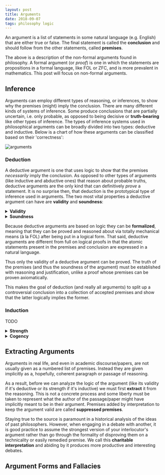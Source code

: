 ```yaml
---
layout: post
title: Arguments
date: 2018-09-07
tags: philosophy logic
---
```

An argument is a list of statements in some natural language (e.g. English) that are either true or false. The final statement is called the **conclusion** and should follow from the other statements, called **premises**.

The above is a description of the non-formal arguments found in philosophy. A formal argument (or *proof*) is one in which the statements are propositions in a formal language, like FOL or ZFC, and is more prevalent in mathematics. This post will focus on non-formal arguments.

<!--more-->

## Inference
Arguments can employ different types of reasoning, or inferences, to show why the premises (might) imply the conclusion. There are many different kinds of systems of inference. Some produce conclusions that are partially uncertain, i.e. only probable, as opposed to being decisive or **truth-bearing** like other types of inference. The types of inference systems used in philosophical arguments can be broadly divided into two types: deductive and inductive. Below is a chart of how these arguments can be classified based on their 'correctness':

![arguments](https://upload.wikimedia.org/wikipedia/commons/c/c6/Argument_terminology_used_in_logic.png)

### Deduction
A deductive argument is one that uses logic to show that the premises *necessarily* imply the conclusion. As opposed to other types of arguments (like inductive and abductive ones) that reason about probable truths, deductive arguments are the only kind that can definitively *prove* a statement. It is no surprise then, that deduction is the prototypical type of inference used in arguments. The two most vital properties a deductive argument can have are **validity** and **soundness**:

<details>
<summary><strong>Validity</strong></summary>
An argument is <b>valid</b> if and only if the truth of its premises <i>logically</i> imply its conclusion. Formally this means the following must hold:

$$p_1\wedge p_2\wedge\cdots\wedge p_n\rightarrow q$$

<i>Where $p_1, p_2, \cdots, p_n$ are the premises of the argument and $q$ is its conclusion.</i><p></p>

If an argument does not satisfy the above it is called <b>invalid</b> and cannot be sound.
<p></p>
</details>

<details>
<summary><strong>Soundness</strong></summary>
An argument is <b>sound</b> if and only if it is valid and all its premises are true. Formally the latter is:

$$p_1\wedge p_2\wedge\cdots\wedge p_n$$

<i>Where $p_1, p_2, \cdots, p_n$ are the argument's premises.</i><p></p>

Notice that these two conditions are sufficient for us to use the argument form <i>modus ponens</i>:

$$\begin{align}
&(p_1\wedge p_2\wedge\cdots\wedge p_n)\implies q\\
&p_1\wedge p_2\wedge\cdots\wedge p_n\\
\therefore\ &\hline{q}\\
\end{align}$$

If an argument does not satisfy the above it is called **unsound**. Good arguments ought to be sound.<p></p>
</details><p></p>

Because deductive arguments are based on logic they can be **formalized**, meaning that they can be proved and reasoned about via totally mechanical means (à la FOL) after being put in a logical form. That said, deductive arguments are different from full on logical proofs in that the atomic statements present in the premises and conclusion are expressed in a natural language.

Thus only the validity of a deductive argument can be proved. The truth of the premises (and thus the soundness of the argument) must be established with reasoning and justification, unlike a proof whose premises can be proven axiomatically.

This makes the goal of deduction (and really all arguments) to split up a controversial conclusion into a collection of accepted premises and show that the latter logically implies the former.

### Induction
TODO

<details>
<summary><strong>Strength</strong></summary>
TODO
</details>

<details>
<summary><strong>Cogency</strong></summary>
TODO
</details>

## Extracting Arguments
Arguments in real life, and even in academic discourse/papers, are not usually given as a numbered list of premises. Instead they are given implicitly as a, hopefully, coherent paragraph or passage of reasoning.

As a result, before we can analyze the logic of the argument (like its validity if it's deductive or its strength if it's inductive) we must first **extract** it from the reasoning. This is not a concrete process and some liberty must be taken to represent what the author of the passage/paper might have implicitly meant to be in their argument. Premises added by interpretation to keep the argument valid are called **suppressed premises**.

Staying true to the source is paramount in a historical analysis of the ideas of past philosophers. However, when engaging in a debate with another, it is good practice to assume the strongest version of your interlocutor's argument rather than go through the formality of disproving them on a technicality or easily remedied premise. We call this **charitable interpretation** and abiding by it produces more productive and interesting debates.

<!-- *When told to extract an argument without being told what type of inference should be used, deduction is the most likely. This is simply because deduction is based on concrete, formal logic and thus is apt for rigorous analysis.* -->

## Argument Forms and Fallacies
